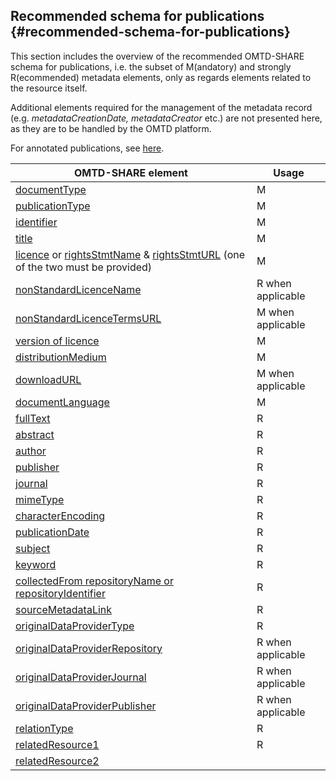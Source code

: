 ## ​Recommended schema for publications {#recommended-schema-for-publications}

This section includes the overview of the recommended OMTD-SHARE schema for publications, i.e. the subset of M(andatory) and strongly R(ecommended) metadata elements, only as regards elements related to the resource itself. 

Additional elements required for the management of the metadata record (e.g. _metadataCreationDate, metadataCreator_ etc.) are not presented here, as they are to be handled by the OMTD platform.

For annotated publications, see [here](/guidelines_for_providers_of_publications/metadata-schema-for-annotated-publications.md).

| OMTD-SHARE element | Usage |
| --- | --- |
| [documentType](/publications_documentType.md) | M |
| [publicationType](/publications_publicationType.md) | M |
| [identifier](/publications_identifier.md) | M |
| [title](/publications_title.md) | M |
| [licence](/publications_licence.md) or [rightsStmtName](/publications_rightsStmtName.md) &amp; [rightsStmtURL](/publications_rightsStmtURL.md) (one of the two must be provided) | M |
| [nonStandardLicenceName](/publications_nonStandardLicenceName.md) | R when applicable |
| [nonStandardLicenceTermsURL](/publications_nonStandardLicenceTermsURL.md) | M when applicable |
| [version of licence](/publications_version_of_licence.md) | Μ |
| [distributionMedium](/publications_distributionMedium.md) | M |
| [downloadURL ](/publications_downloadURL.md)| Μ when applicable |
| [documentLanguage](/publications_documentLanguage.md) | M |
| [fullText](/publications_fullText.md) | R |
| [abstract](/publications_abstract.md) | R |
| [author](/publications_author.md) | R |
| [publisher](/publications_publisher.md) | R |
| [journal](/publications_journal.md) | R |
| [mimeType](/publications_mimeType.md) | R |
| [characterEncoding](/publications_characterEncoding.md) | R |
| [publicationDate](/publications_publicationDate.md) | R |
| [subject ](/publications_subject.md)| R |
| [keyword ](/publications_keyword.md)| R |
| [collectedFrom repositoryName or repositoryIdentifier](/publications_collectedFrom.md)| R |
| [sourceMetadataLink ](/publications_sourceMetadataLink.md)| R |
| [originalDataProviderType ](/publications_originalDataProviderType.md)| R |
| [originalDataProviderRepository ](/publications_originalDataProviderRepository.md)| R when applicable |
| [originalDataProviderJournal ](/publications_originalDataProviderJournal.md)| R when applicable |
| [originalDataProviderPublisher ](/publications_originalDataProviderPublisher.md)| R when applicable |
| [relationType ](/publications_relationType.md)| R |
| [relatedResource1 ](/publications_relatedResource1.md)| R |
| [relatedResource2 ](/publications_relatedResource2.md)|  |



